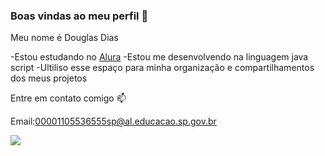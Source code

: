 ### Boas vindas ao meu perfil 💙
 
Meu nome é Douglas Dias

-Estou estudando no [Alura](https)
-Estou me desenvolvendo na linguagem java script
-Ultiliso esse espaço para minha organização e compartilhamentos dos meus projetos 

Entre em contato comigo 📫

Email:00001105536555sp@al.educacao.sp.gov.br

![](https://media1.tenor.com/m/AaoyW1pRRjYAAAAC/what-dog.gif)


